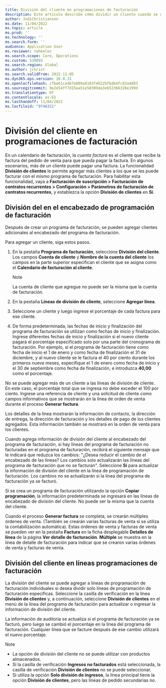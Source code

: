 ```yaml
---
title: División del cliente en programaciones de facturación
description: Este artículo describe cómo dividir un cliente cuando se utiliza la facturación de suscripción.
author: JodiChristiansen
ms.date: 11/04/2022
ms.topic: article
ms.prod: ''
ms.technology: ''
ms.search.form: ''
audience: Application User
ms.reviewer: twheeloc
ms.search.scope: Core, Operations
ms.custom: 539093
ms.search.region: Global
ms.author: jchrist
ms.search.validFrom: 2022-11-05
ms.dyn365.ops.version: 10.0.31
ms.openlocfilehash: cfbe61ca4b7e809a8183f4622bf6db4fc83a4d83
ms.sourcegitcommit: 9e2e54ff7d15aa51e58309da3eb52366328e199d
ms.translationtype: HT
ms.contentlocale: es-ES
ms.lasthandoff: 11/04/2022
ms.locfileid: "9746321"
---
```

# <a name="customer-split-on-billing-schedules"></a>División del cliente en programaciones de facturación

En un calendario de facturación, la *cuenta factura* es el cliente que recibe la factura del pedido de venta para que pueda pagar la factura. En algunos escenarios, más de un cliente puede pagar una factura. La funcionalidad **División de clientes** le permite agregar más clientes a los que se les puede facturar con el mismo programa de facturación. Para habilitar esta funcionalidad, vaya a **Facturación de suscripción \> Facturación de contratos recurrentes \> Configuración \> Parámetros de facturación de contratos recurrentes**, y establezca la opción **División de clientes** en **Sí**.

## <a name="customer-split-on-the-billing-schedule-header"></a>División del en el encabezado de programación de facturación

Después de crear un programa de facturación, se pueden agregar clientes adicionales al encabezado del programa de facturación.

Para agregar un cliente, siga estos pasos.

1. En la pestaña **Programa de facturación**, seleccione **División del cliente**. Los campos **Cuenta de cliente** y **Nombre de la cuenta del cliente** los campos en la parte superior especifican el cliente que se asigna como el **Calendario de facturación al cliente**.

    > [!NOTE]
    > La cuenta de cliente que agregue no puede ser la misma que la cuenta de facturación.

2. En la pestaña **Líneas de división de cliente**, seleccione **Agregar línea**.
3. Seleccione un cliente y luego ingrese el porcentaje de cada factura para ese cliente.
4. De forma predeterminada, las fechas de inicio y finalización del programa de facturación se utilizan como fechas de inicio y finalización. Ingrese diferentes fechas de inicio y finalización si el nuevo cliente pagará el porcentaje especificado solo por una parte del cronograma de facturación. Por ejemplo, si el programa de facturación tiene como fecha de inicio el 1 de enero y como fecha de finalización el 31 de diciembre, y al nuevo cliente se le factura el 40 por ciento durante los primeros nueve meses, especifique el 1 de enero como fecha de inicio y el 30 de septiembre como fecha de finalización, e introduzca **40,00** como el porcentaje.

No se puede agregar más de un cliente a las líneas de división de cliente. En este caso, el porcentaje total que se ingresa no debe exceder el 100 por ciento. Ingrese una referencia de cliente y una solicitud de cliente como campos informativos que se mostrarán en la línea de orden de venta durante el proceso **Generar factura**.

Los detalles de la línea mostrarán la información de contacto, la dirección de entrega, la dirección de facturación y los detalles de pago de los clientes agregados. Esta información también se mostrará en la orden de venta para los clientes.

Cuando agrega información de división del cliente al encabezado del programa de facturación, si hay líneas del programa de facturación no facturadas en el programa de facturación, recibirá el siguiente mensaje que le indicará que reduzca los cambios: "¿Desea reducir el cambio de el encabezado de las líneas? Los cambios solo actualizarán las líneas del programa de facturación que no se facturan". Seleccione **Sí** para actualizar la información de división del cliente en la línea de programación de facturación. Los cambios no se actualizarán si la línea del programa de facturación ya se facturó.

Si se crea un programa de facturación utilizando la opción **Copiar programación**, la información predeterminada se ingresará en las líneas de encabezado de división del cliente. No puede ser la misma que la cuenta del cliente.

Cuando el proceso **Generar factura** se completa, se crearán múltiples órdenes de venta. (También se crearán varias facturas de venta si se utiliza la contabilización automática). Estas órdenes de venta y facturas de venta se pueden ver en la pestaña **Factura** en la ficha desplegable **Detalles de línea** de la página **Ver detalle de facturación**. **Múltiple** se muestra en la línea de detalle de facturación para indicar que se crearon varias órdenes de venta y facturas de venta.

## <a name="customer-split-on-billing-schedule-lines"></a>División del cliente en líneas programaciones de facturación

La división del cliente se puede agregar a líneas de programación de facturación individuales si desea dividir solo líneas de programación de facturación específicas. Seleccione la casilla de verificación en la línea **División de clientes** y, a continuación, seleccione **División de clientes** en el menú de la línea del programa de facturación para actualizar o ingresar la información de división del cliente.

La información de auditoría se actualiza si el programa de facturación ya se facturó, pero luego se cambió el porcentaje en la línea del programa de facturación. Cualquier línea que se facture después de ese cambio utilizará el nuevo porcentaje.

> [!NOTE]
> - La opción de división del cliente no se puede utilizar con productos almacenados.
> - Si la casilla de verificación **Ingresos no facturados** está seleccionada, la casilla de verificación **División de clientes** no se puede seleccionar.
> - Si utiliza la opción **Solo división de ingresos**, la línea principal tiene la opción **División de clientes**, pero las líneas de pedido secundarias no.
